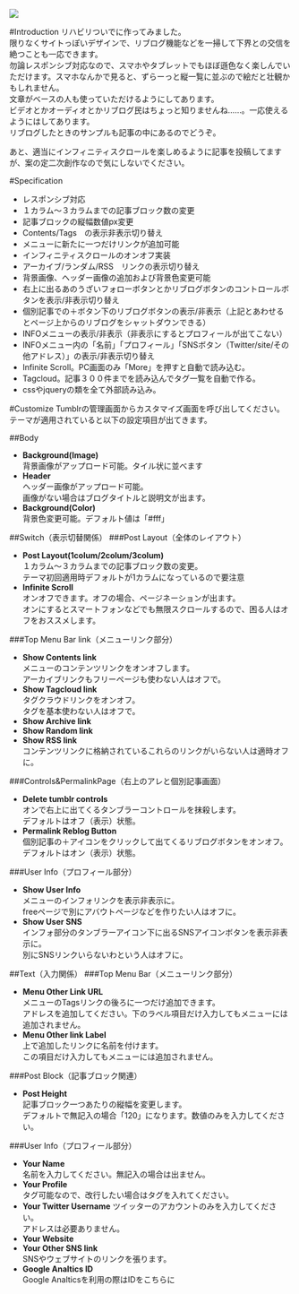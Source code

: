 ![](https://31.media.tumblr.com/230995945f272a1f3ddcdf5c341f2a08/tumblr_inline_n1lemhSGSS1qkp4gu.png)
  
#Introduction
リハビリついでに作ってみました。  
限りなくサイトっぽいデザインで、リブログ機能などを一掃して下界との交信を絶つことも一応できます。  
勿論レスポンシブ対応なので、スマホやタブレットでもほぼ遜色なく楽しんでいただけます。スマホなんかで見ると、ずらーっと縦一覧に並ぶので絵だと壮観かもしれません。  
文章がベースの人も使っていただけるようにしてあります。  
ビデオとかオーディオとかリブログ民はちょっと知りませんね……。一応使えるようにはしてあります。  
リブログしたときのサンプルも記事の中にあるのでどうぞ。  

あと、適当にインフィニティスクロールを楽しめるように記事を投稿してますが、案の定二次創作なので気にしないでください。  



#Specification
* レスポンシブ対応
* １カラム～３カラムまでの記事ブロック数の変更
* 記事ブロックの縦幅数値px変更
* Contents/Tags　の表示非表示切り替え
* メニューに新たに一つだけリンクが追加可能
* インフィニティスクロールのオンオフ実装
* アーカイブ/ランダム/RSS　リンクの表示切り替え
* 背景画像、ヘッダー画像の追加および背景色変更可能
* 右上に出るあのうざいフォローボタンとかリブログボタンのコントロールボタンを表示/非表示切り替え
* 個別記事での＋ボタン下のリブログボタンの表示/非表示（上記とあわせるとページ上からのリブログをシャットダウンできる）
* INFOメニューの表示/非表示（非表示にするとプロフィールが出てこない）
* INFOメニュー内の「名前」「プロフィール」「SNSボタン（Twitter/site/その他アドレス）」の表示/非表示切り替え
* Infinite Scroll。PC画面のみ「More」を押すと自動で読み込む。
* Tagcloud。記事３００件までを読み込んでタグ一覧を自動で作る。
* cssやjqueryの類を全て外部読み込み。  
  

#Customize
Tumblrの管理画面からカスタマイズ画面を呼び出してください。  
テーマが適用されていると以下の設定項目が出てきます。
  

##Body 
* **Background(Image)**  
背景画像がアップロード可能。タイル状に並べます
* **Header**  
ヘッダー画像がアップロード可能。  
画像がない場合はブログタイトルと説明文が出ます。  
* **Background(Color)**  
背景色変更可能。デフォルト値は「#fff」

##Switch（表示切替関係）
###Post Layout（全体のレイアウト）
* **Post Layout(1colum/2colum/3colum)**  
１カラム～３カラムまでの記事ブロック数の変更。  
テーマ初回適用時デフォルトが1カラムになっているので要注意
* **Infinite Scroll**  
オンオフできます。オフの場合、ページネーションが出ます。  
オンにするとスマートフォンなどでも無限スクロールするので、困る人はオフをおススメします。

###Top Menu Bar link（メニューリンク部分）
* **Show Contents link**  
メニューのコンテンツリンクをオンオフします。  
アーカイブリンクもフリーページも使わない人はオフで。
* **Show Tagcloud link**  
タグクラウドリンクをオンオフ。  
タグを基本使わない人はオフで。
* **Show Archive link**  
* **Show Random link**  
* **Show RSS link**  
コンテンツリンクに格納されているこれらのリンクがいらない人は適時オフに。

###Controls&PermalinkPage（右上のアレと個別記事画面）
* **Delete tumblr controls**  
オンで右上に出てくるタンブラーコントロールを抹殺します。  
デフォルトはオフ（表示）状態。
* **Permalink Reblog Button**  
個別記事の＋アイコンをクリックして出てくるリブログボタンをオンオフ。  
デフォルトはオン（表示）状態。

###User Info（プロフィール部分）
* **Show User Info**  
メニューのインフォリンクを表示非表示に。  
freeページで別にアバウトページなどを作りたい人はオフに。
* **Show User SNS**  
インフォ部分のタンブラーアイコン下に出るSNSアイコンボタンを表示非表示に。  
別にSNSリンクいらないわという人はオフに。  
  
  
##Text（入力関係）
###Top Menu Bar（メニューリンク部分）
* **Menu Other Link URL**  
メニューのTagsリンクの後ろに一つだけ追加できます。  
アドレスを追加してください。下のラベル項目だけ入力してもメニューには追加されません。
* **Menu Other link Label**  
上で追加したリンクに名前を付けます。  
この項目だけ入力してもメニューには追加されません。

###Post Block（記事ブロック関連）
* **Post Height**  
記事ブロック一つあたりの縦幅を変更します。  
デフォルトで無記入の場合「120」になります。数値のみを入力してください。

###User Info（プロフィール部分）
* **Your Name**  
名前を入力してください。無記入の場合は出ません。
* **Your Profile**  
タグ可能なので、改行したい場合はタグを入れてください。
* **Your Twitter Username**
ツイッターのアカウントのみを入力してください。  
アドレスは必要ありません。
* **Your Website**  
* **Your Other SNS link**  
SNSやウェブサイトのリンクを張ります。
* **Google Analtics ID**  
Google Analticsを利用の際はIDをこちらに

